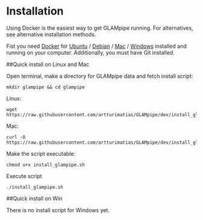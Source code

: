# Installation

Using Docker is the easiest way to get GLAMpipe running. For alternatives, see alternative installation methods.

Fist you need [Docker](https://www.docker.com) for  [Ubuntu](https://docs.docker.com/engine/installation/linux/docker-ce/ubuntu/) / [Debian](https://docs.docker.com/engine/installation/linux/docker-ce/debian/) / [Mac](https://www.docker.com/docker-mac) / [Windows](https://docs.docker.com/docker-for-windows/install/) installed and running on your computer. Additionally, you must have Git installed.


##Quick install on Linux and Mac


Open terminal, make a directory for GLAMpipe data and fetch install script:

	mkdir glampipe && cd glampipe

Linux:

	wget https://raw.githubusercontent.com/artturimatias/GLAMpipe/dev/install_glampipe.sh

Mac:

    curl -O https://raw.githubusercontent.com/artturimatias/GLAMpipe/dev/install_glampipe.sh

Make the script executable:

    chmod u+x install_glampipe.sh

Execute script

	./install_glampipe.sh



##Quick install on Win

There is no install script for Windows yet.
